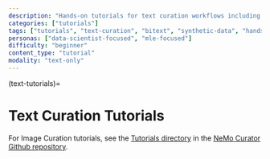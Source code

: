 ```yaml
---
description: "Hands-on tutorials for text curation workflows including bitext cleaning and synthetic data generation with NeMo Curator"
categories: ["tutorials"]
tags: ["tutorials", "text-curation", "bitext", "synthetic-data", "hands-on", "examples"]
personas: ["data-scientist-focused", "mle-focused"]
difficulty: "beginner"
content_type: "tutorial"
modality: "text-only"
---
```


(text-tutorials)=
# Text Curation Tutorials

For Image Curation tutorials, see the [Tutorials directory](https://github.com/NVIDIA-NeMo/Curator/tree/main/tutorials) in the [NeMo Curator Github repository](https://github.com/NVIDIA-NeMo/Curator).


<!-- This section contains practical tutorials that demonstrate how to use NVIDIA NeMo Curator for various text curation tasks. Each tutorial provides step-by-step guidance for specific use cases.

::::{grid} 1 1 1 1
:gutter: 1 1 1 2

:::{grid-item-card} {octicon}`rocket;1.5em;sd-mr-1` Beginner Tutorial
:link: text-tutorials-beginner
:link-type: ref
Get started with basic text data processing using NeMo Curator. Learn how to load, clean, and prepare your text data for curation.
+++
{bdg-primary}`beginner`
{bdg-secondary}`text-processing`
{bdg-secondary}`data-preparation`
:::

:::{grid-item-card} {octicon}`mortar-board;1.5em;sd-mr-1` Data Generation Series
:link: text-tutorials-generate-data
:link-type: ref
Learn how to generate synthetic data using OpenAI API compatible services and your own deployed LLM.
+++
{bdg-secondary}`synthetic-data`
{bdg-secondary}`openai-api`
{bdg-secondary}`reward-models`
:::

:::{grid-item-card} {octicon}`git-merge;1.5em;sd-mr-1` Parallel Text Cleaning
:link: text-tutorials-bitext
:link-type: ref
Learn how to clean and filter parallel text data using length ratio filtering, language identification, and quality estimation.
+++
{bdg-secondary}`parallel-text`
{bdg-secondary}`language-id`
{bdg-secondary}`quality-estimation`
:::

::::

```{toctree}
:maxdepth: 2
:titlesonly:
:hidden:


Beginner Tutorial <beginner>
Data Generation Tutorials <generate-data/index>
Parallel Text Cleaning <bitext-cleaning>
``` -->
